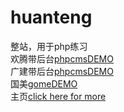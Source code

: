 # huanteng
整站，用于php练习   
欢腾带后台[phpcmsDEMO](https://limbobark.duapp.com)   
广建带后台[phpcmsDEMO](https://limbobark.duapp.com/zhengzhan)   
国美[gomeDEMO](https://limbobark.github.io/php-index/guomei/index.html)    
主页[click here for more](https://limbobark.github.io/php-index/person/index.html)

